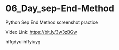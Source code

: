 # 06_Day_sep-End-Method
Python Sep End Method
screenshot practice

Video Link: https://bit.ly/3w3zBGw

hffgdyuiihffyiuyg
